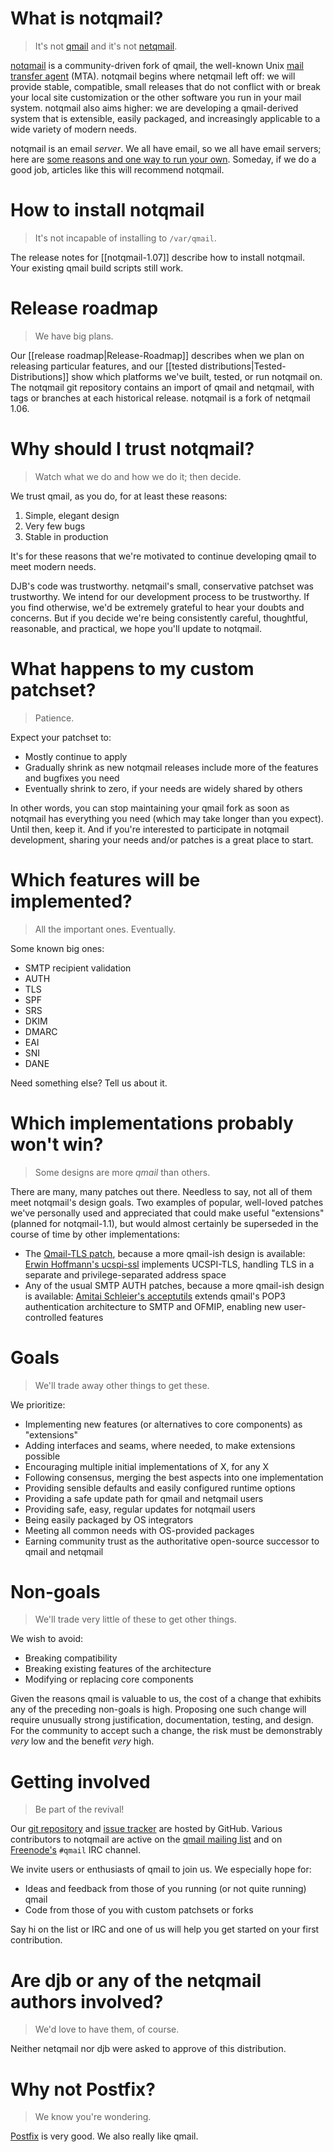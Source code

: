 # What is notqmail?

> It's not [qmail](https://cr.yp.to/qmail.html) and it's not [netqmail](http://netqmail.org).

[notqmail](http://notqmail.org) is a community-driven fork of qmail, the well-known Unix [mail transfer agent](https://en.wikipedia.org/wiki/Message_transfer_agent) (MTA). notqmail begins where netqmail left off: we will provide stable, compatible, small releases that do not conflict with or break your local site customization or the other software you run in your mail system. notqmail also aims higher: we are developing a qmail-derived system that is extensible, easily packaged, and increasingly applicable to a wide variety of modern needs.

notqmail is an email _server_. We all have email, so we all have email servers; here are [some reasons and one way to run your own](https://arstechnica.com/information-technology/2014/02/how-to-run-your-own-e-mail-server-with-your-own-domain-part-1/). Someday, if we do a good job, articles like this will recommend notqmail.

# How to install notqmail

> It's not incapable of installing to `/var/qmail`.

The release notes for [[notqmail-1.07]] describe how to install notqmail.  Your existing qmail build scripts still work.

# Release roadmap

> We have big plans.

Our [[release roadmap|Release-Roadmap]] describes when we plan on releasing particular features, and our [[tested distributions|Tested-Distributions]] show which platforms we've built, tested, or run notqmail on.
The notqmail git repository contains an import of qmail and netqmail, with tags or branches at each historical release. notqmail is a fork of netqmail 1.06.

# Why should I trust notqmail?

> Watch what we do and how we do it; then decide.

We trust qmail, as you do, for at least these reasons:

1. Simple, elegant design
2. Very few bugs
3. Stable in production

It's for these reasons that we're motivated to continue developing qmail to meet modern needs.

DJB's code was trustworthy. netqmail's small, conservative patchset was trustworthy. We intend for our development process to be trustworthy. If you find otherwise, we'd be extremely grateful to hear your doubts and concerns. But if you decide we're being consistently careful, thoughtful, reasonable, and practical, we hope you'll update to notqmail.

# What happens to my custom patchset?

> Patience.

Expect your patchset to:

- Mostly continue to apply
- Gradually shrink as new notqmail releases include more of the features and bugfixes you need
- Eventually shrink to zero, if your needs are widely shared by others

In other words, you can stop maintaining your qmail fork as soon as notqmail has everything you need (which may take longer than you expect). Until then, keep it. And if you're interested to participate in notqmail development, sharing your needs and/or patches is a great place to start.

# Which features will be implemented?

> All the important ones. Eventually.

Some known big ones:

- SMTP recipient validation
- AUTH
- TLS
- SPF
- SRS
- DKIM
- DMARC
- EAI
- SNI
- DANE

Need something else? Tell us about it.

# Which implementations probably won't win?

> Some designs are more _qmail_ than others.

There are many, many patches out there. Needless to say, not all of them meet notqmail's design goals. Two examples of popular, well-loved patches we've personally used and appreciated that could make useful "extensions" (planned for notqmail-1.1), but would almost certainly be superseded in the course of time by other implementations:

- The [Qmail-TLS patch](http://inoa.net/qmail-tls/), because a more qmail-ish design is available: [Erwin Hoffmann's ucspi-ssl](https://www.fehcom.de/ipnet/ucspi-ssl.html) implements UCSPI-TLS, handling TLS in a separate and privilege-separated address space
- Any of the usual SMTP AUTH patches, because a more qmail-ish design is available: [Amitai Schleier's acceptutils](https://schmonz.com/qmail/acceptutils/) extends qmail's POP3 authentication architecture to SMTP and OFMIP, enabling new user-controlled features

# Goals

> We'll trade away other things to get these.

We prioritize:

- Implementing new features (or alternatives to core components) as "extensions"
- Adding interfaces and seams, where needed, to make extensions possible
- Encouraging multiple initial implementations of X, for any X
- Following consensus, merging the best aspects into one implementation
- Providing sensible defaults and easily configured runtime options
- Providing a safe update path for qmail and netqmail users
- Providing safe, easy, regular updates for notqmail users
- Being easily packaged by OS integrators
- Meeting all common needs with OS-provided packages
- Earning community trust as the authoritative open-source successor to qmail and netqmail

# Non-goals

> We'll trade very little of these to get other things.

We wish to avoid:

- Breaking compatibility
- Breaking existing features of the architecture
- Modifying or replacing core components

Given the reasons qmail is valuable to us, the cost of a change that exhibits any of the preceding non-goals is high. Proposing one such change will require unusually strong justification, documentation, testing, and design. For the community to accept such a change, the risk must be demonstrably _very_ low and the benefit _very_ high.

# Getting involved

> Be part of the revival!

Our [git repository](https://github.com/notqmail/notqmail) and [issue tracker](https://github.com/notqmail/notqmail/issues) are hosted by GitHub.  Various contributors to notqmail are active on the [qmail mailing list](https://cr.yp.to/lists.html#qmail) and on [Freenode's](https://freenode.net/) `#qmail` IRC channel.

We invite users or enthusiasts of qmail to join us. We especially hope for:

- Ideas and feedback from those of you running (or not quite running) qmail
- Code from those of you with custom patchsets or forks

Say hi on the list or IRC and one of us will help you get started on your first contribution.

# Are djb or any of the netqmail authors involved?

> We'd love to have them, of course.

Neither netqmail nor djb were asked to approve of this distribution.

# Why not Postfix?

> We know you're wondering.

[Postfix](http://www.postfix.org) is very good. We also really like qmail.